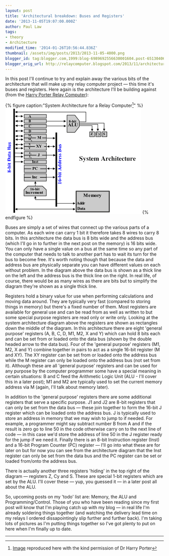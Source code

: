 ```yaml
---
layout: post
title: 'Architectural breakdown: Buses and Registers'
date: '2013-11-05T19:07:00.000Z'
author: Paul Law
tags:
- theory
- Architecture
modified_time: '2014-01-26T10:56:44.836Z'
thumbnail: /assets/img/posts/2013/2013-11-05-4000.png
blogger_id: tag:blogger.com,1999:blog-6989692556630001604.post-6513040670104646455
blogger_orig_url: http://relaycomputer.blogspot.com/2013/11/architectural-breakdown-buses-and.html
---
```


In this post I'll continue to try and explain away the various bits of the 
architecture that will make up my relay computer project — this time it's 
buses and registers. Here again is the architecture I'll be building against 
(from the [Harry Porter Relay Computer](http://web.cecs.pdx.edu/~harry/Relay/index.html)):

{% figure caption:"System Architecture for a Relay Computer[^1]" %}
![System Architecture for a Relay Computer](/assets/img/posts/2013/2013-11-05-0000.png)
{% endfigure %}

Buses are simply a set of wires that 
connect up the various parts of a computer. As each wire can carry 1 bit it 
therefore takes 8 wires to carry 8 bits. In this architecture the data bus is 
8 bits wide and the address bus (which I'll go in to further in the next post 
on the memory) is 16 bits wide. You can only have a single value on a bus at 
the same time so any part of the computer that needs to talk to another part 
has to wait its turn for the bus to become free. It's worth noting though that 
because the data and address bus are physically separate you can have 
different values on each without problem. In the diagram above the data bus is 
shown as a thick line on the left and the address bus is the thick line on the 
right. In real life, of course, there would be as many wires as there are bits 
but to simplify the diagram they're shown as a single thick 
line.

Registers hold a binary value for use when 
performing calculations and moving data around. They are typically very fast 
(compared to storing things in memory) but there's a fixed number of them. 
Most registers are available for general use and can be read from as well as 
written to but some special purpose registers are read only or write only. 
Looking at the system architecture diagram above the registers are shown as 
rectangles down the middle of the diagram. In this architecture there are 
eight 'general purpose' registers (A, B, C, D, M1, M2, X and Y) which can hold 
8 bits each and can be set from or loaded onto the data bus (shown by the 
double headed arrow to the data bus). Four of the 'general purpose' registers 
(M1, M2, X and Y) combine together in pairs to act as a single 16-bit register 
(M and XY). The XY register can be set from or loaded onto the address bus 
while the M register can only be loaded onto the address bus (not set from 
it). Although these are all 'general purpose' registers and can be used for 
any purpose by the computer programmer some have a special meaning in certain 
situations: B and C feed the Arithmetic Logic Unit (ALU - I'll cover this in a 
later post); M1 and M2 are typically used to set the current memory address 
via M (again, I'll talk about memory later).

In addition to the 'general purpose' registers there are some additional 
registers that serve a specific purpose. J1 and J2 are 8-bit registers that 
can only be set from the data bus — these join together to form the 16-bit J 
register which can be loaded onto the address bus. J is typically used to 
store an address in memory that we may wish to jump to if needed. For example, 
a programmer might say subtract number B from A and if the result is zero go 
to line 50 in the code otherwise carry on to the next line of code — in this 
case we'd store the address of line 50 in the J register ready for the jump if 
we need it. Finally there is an 8-bit Instruction register (Inst) and a 16-bit 
Program Counter (PC) register — I'll go into what these are for later on but 
for now you can see from the architecture diagram that the Inst register can 
only be set from the data bus and the PC register can be set or loaded 
from/onto the address bus.

There is actually 
another three registers 'hiding' in the top right of the diagram — registers 
Z, Cy and S. These are special 1-bit registers which are set by the ALU. I'll 
cover these — yup, you guessed it — in a later post all about the 
ALU.

So, upcoming posts on my 'todo' list are: 
Memory, the ALU and Programming/Control. Those of you who have been reading 
since my first post will know that I'm playing catch up with my blog — in real 
life I'm already soldering things together (and watching the delivery lead 
time on my relays I ordered dissapointingly slip further and further back). 
I'm taking lots of pictures as I'm putting things together so I've got plenty 
to put on here when I'm finally up to date.

---

[^1]: [Image](http://web.cecs.pdx.edu/~harry/Relay/RelayPaper.htm#Overall%20System%20Architecture) reproduced here with the kind permission of Dr Harry Porter